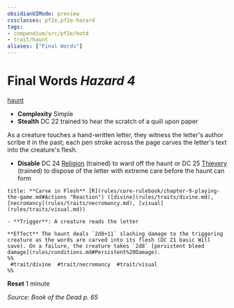 ```yaml
---
obsidianUIMode: preview
cssclasses: pf2e,pf2e-hazard
tags:
- compendium/src/pf2e/botd
- trait/haunt
aliases: ["Final Words"]
---
```

# Final Words *Hazard 4*  
[haunt](rules/traits/haunt.md "Haunt Hazard Trait")  

- **Complexity** Simple
- **Stealth** DC 22 trained to hear the scratch of a quill upon paper  

As a creature touches a hand-written letter, they witness the letter's author scribe it in the past; each pen stroke across the page carves the letter's text into the creature's flesh.

- **Disable** DC 24 [Religion](compendium/skills.md#Religion) (trained) to ward off the haunt or DC 25 [Thievery](compendium/skills.md#Thievery) (trained) to dispose of the letter with extreme care before the haunt can form  

```ad-embed-ability
title: **Carve in Flesh** [R](rules/core-rulebook/chapter-9-playing-the-game.md#Actions "Reaction") ([divine](rules/traits/divine.md), [necromancy](rules/traits/necromancy.md), [visual](rules/traits/visual.md))

- **Trigger**: A creature reads the letter

**Effect** The haunt deals `2d8+11` slashing damage to the triggering creature as the words are carved into its flesh (DC 21 basic Will save). On a failure, the creature takes `2d8` [persistent bleed damage](rules/conditions.md#Persistent%20Damage).  
%%
 #trait/divine  #trait/necromancy  #trait/visual 
%%
```

**Reset** 1 minute  

*Source: Book of the Dead p. 65*
